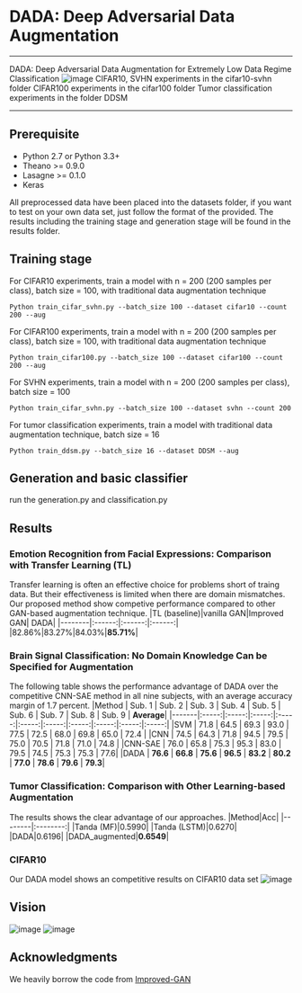 # DADA: Deep Adversarial Data Augmentation


----------


DADA: Deep Adversarial Data Augmentation for Extremely Low Data Regime Classification
![image](https://github.com/SchafferZhang/DADA/blob/master/imgs/1.png)
CIFAR10, SVHN experiments in the cifar10-svhn folder
CIFAR100 experiments in the cifar100 folder
Tumor classification experiments in the folder DDSM


----------


## Prerequisite
- Python 2.7 or Python 3.3+
- Theano >= 0.9.0
- Lasagne >= 0.1.0
- Keras 

All preprocessed data have been placed into the datasets folder, if you want to test on your own data set, just follow the format of the provided. The results including the training stage and generation stage will be found in the results folder. 

## Training stage
For CIFAR10 experiments, train a model with n = 200 (200 samples per class), batch size = 100, with traditional data augmentation technique

    Python train_cifar_svhn.py --batch_size 100 --dataset cifar10 --count 200 --aug
For CIFAR100 experiments, train a model with n = 200 (200 samples per class), batch size = 100, with traditional data augmentation technique

    Python train_cifar100.py --batch_size 100 --dataset cifar100 --count 200 --aug

For SVHN experiments, train a model with n = 200 (200 samples per class), batch size = 100

    Python train_cifar_svhn.py --batch_size 100 --dataset svhn --count 200

For tumor classification experiments, train a model with traditional data augmentation technique, batch size = 16

    Python train_ddsm.py --batch_size 16 --dataset DDSM --aug

## Generation and basic classifier
run the generation.py and classification.py

## Results
### Emotion Recognition from Facial Expressions: Comparison with Transfer Learning (TL)
Transfer learning is often an effective choice for problems short of traing data. But their effectiveness is limited when there are domain mismatches. Our proposed method show competive performance compared to other GAN-based augmentation technique. 
|TL (baseline)|vanilla GAN|Improved GAN| DADA|
|--------|:------:|:------:|:------:|
|82.86%|83.27%|84.03%|**85.71%**|

### Brain Signal Classification: No Domain Knowledge Can be Specified for Augmentation
The following table shows the performance advantage of DADA over the competitive CNN-SAE method in all nine subjects, with an average accuracy margin of 1.7 percent.
|Method |  Sub. 1 |  Sub. 2  | Sub. 3  | Sub. 4  | Sub. 5 | Sub. 6 | Sub. 7 | Sub. 8 | Sub. 9 | **Average**|
|-------|:-----:|:-----:|:-----:|:-----:|:-----:|:-----:|:-----:|:-----:|:-----:|:-----:|
 |SVM | 71.8 | 64.5 | 69.3 | 93.0 | 77.5 | 72.5 | 68.0 | 69.8 | 65.0 | 72.4 |
 |CNN | 74.5 | 64.3 | 71.8 | 94.5 | 79.5 | 75.0 | 70.5 | 71.8 | 71.0 | 74.8 |
 |CNN-SAE | 76.0 | 65.8 | 75.3 | 95.3 | 83.0 | 79.5 | 74.5 | 75.3 | 75.3  | 77.6| 
 |DADA | **76.6** | **66.8** | **75.6** | **96.5** | **83.2** | **80.2** | **77.0** | **78.6** | **79.6** | **79.3**|

### Tumor Classification: Comparison with Other Learning-based Augmentation
The results shows the clear advantage of our approaches.
|Method|Acc|
|--------|:--------:|
|Tanda (MF)|0.5990|
|Tanda (LSTM)|0.6270|
|DADA|0.6196|
|DADA_augmented|**0.6549**|
### CIFAR10
Our DADA model shows an competitive results on CIFAR10 data set
![image](https://github.com/SchafferZhang/DADA/blob/master/imgs/2.png)

## Vision
![image](https://github.com/SchafferZhang/DADA/blob/master/imgs/3.png)
![image](https://github.com/SchafferZhang/DADA/blob/master/imgs/4.png)

## Acknowledgments
We heavily borrow the code from [Improved-GAN](https://github.com/openai/improved-gan)

